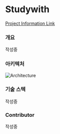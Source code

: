 # Studywith

[Project Information Link](https://tidavid.notion.site/StudyWith-b5c6025ae2da4ba2ba670e2bc31b5f06?pvs=4)

### 개요
작성중

### 아키텍처
![Architecture](https://github.com/tidavid1/Studywith/assets/85854384/d03e2cf8-b496-454a-828e-cc0f8c8a8704)

### 기술 스텍
작성중

### Contributor
작성중
